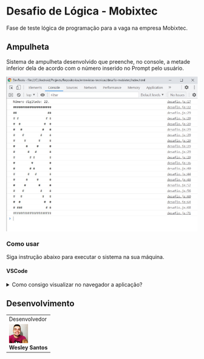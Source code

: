 # Desafio de Lógica - Mobixtec

Fase de teste lógica de programação para a vaga na empresa Mobixtec.

## Ampulheta

Sistema de ampulheta desenvolvido que preenche, no console, a metade inferior dela de acordo com o número inserido no Prompt pelo usuário.

<div>
  <img src="./assets/img/ampulheta.jpg" alt="ampulheta" align="center"/>
</div>

### Como usar

Siga instrução abaixo para executar o sistema na sua máquina.

#### VSCode

<details>
  <summary>Como consigo visualizar no navegador a aplicação?</summary>
  <table> 
     <li> Clone o este projeto no seu pc e abra ele no VSCode </li>
     <li> Selecione com o botão direio o arquivo ``index.html`` e selecione a opção "Abrir no navegador padrão" (ou abra o arquivo html e pressione o atalho no teclado ``CTRL + Q + W``) </li>
  </table>
</details>

## Desenvolvimento

<table>
  <tr>
    <td>Desenvolvedor</td>
  </tr>
  <tr>
    <td>
    <img src="./assets/img/desenvolvedor.jpg" height="50px" width="50px" backgroundSize="cover"/>
    <br/>
    <spain><strong>Wesley Santos</strong></spain>
    </td>
  </tr>
</table>